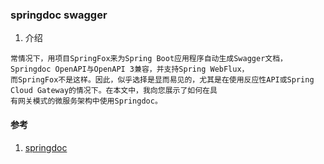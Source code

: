 ### springdoc swagger
1. 介绍
``` 
常情况下，用项目SpringFox来为Spring Boot应用程序自动生成Swagger文档，Springdoc OpenAPI与OpenAPI 3兼容，并支持Spring WebFlux，
而SpringFox不是这样。因此，似乎选择是显而易见的，尤其是在使用反应性API或Spring Cloud Gateway的情况下。在本文中，我向您展示了如何在具
有网关模式的微服务架构中使用Springdoc。
```

#### 参考
1. [springdoc](https://github.com/springdoc/springdoc-openapi)
